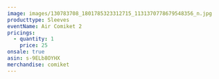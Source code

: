 ```yaml
---
image: images/130783708_1801785323312715_1131370778679548356_n.jpg
producttype: Sleeves
eventName: Air Comiket 2
pricings:
  - quantity: 1
    price: 25
onsale: true
asin: s-9ELb8OYHX
merchandise: comiket
---
```

